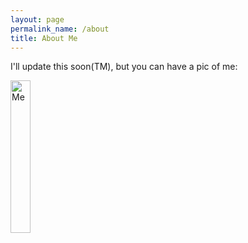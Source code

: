 ```yaml
---
layout: page
permalink_name: /about
title: About Me
---
```


I'll update this soon(TM), but you can have a pic of me:

<img src="/img/band.jpg" alt="Me" width="25%" />

